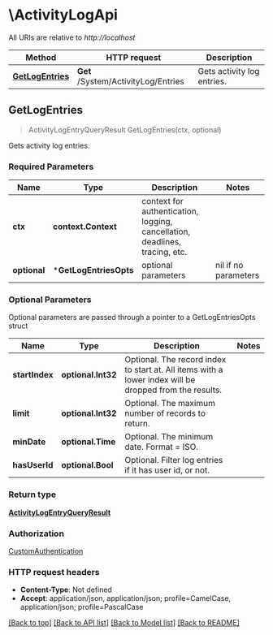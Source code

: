 # \ActivityLogApi

All URIs are relative to *http://localhost*

Method | HTTP request | Description
------------- | ------------- | -------------
[**GetLogEntries**](ActivityLogApi.md#GetLogEntries) | **Get** /System/ActivityLog/Entries | Gets activity log entries.



## GetLogEntries

> ActivityLogEntryQueryResult GetLogEntries(ctx, optional)

Gets activity log entries.

### Required Parameters


Name | Type | Description  | Notes
------------- | ------------- | ------------- | -------------
**ctx** | **context.Context** | context for authentication, logging, cancellation, deadlines, tracing, etc.
 **optional** | ***GetLogEntriesOpts** | optional parameters | nil if no parameters

### Optional Parameters

Optional parameters are passed through a pointer to a GetLogEntriesOpts struct


Name | Type | Description  | Notes
------------- | ------------- | ------------- | -------------
 **startIndex** | **optional.Int32**| Optional. The record index to start at. All items with a lower index will be dropped from the results. | 
 **limit** | **optional.Int32**| Optional. The maximum number of records to return. | 
 **minDate** | **optional.Time**| Optional. The minimum date. Format &#x3D; ISO. | 
 **hasUserId** | **optional.Bool**| Optional. Filter log entries if it has user id, or not. | 

### Return type

[**ActivityLogEntryQueryResult**](ActivityLogEntryQueryResult.md)

### Authorization

[CustomAuthentication](../README.md#CustomAuthentication)

### HTTP request headers

- **Content-Type**: Not defined
- **Accept**: application/json, application/json; profile=CamelCase, application/json; profile=PascalCase

[[Back to top]](#) [[Back to API list]](../README.md#documentation-for-api-endpoints)
[[Back to Model list]](../README.md#documentation-for-models)
[[Back to README]](../README.md)

